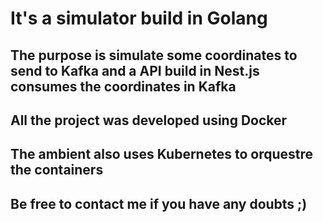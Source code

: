 # It's a simulator build in Golang

## The purpose is simulate some coordinates to send to Kafka and a API build in Nest.js consumes the coordinates in Kafka

## All the project was developed using Docker

## The ambient also uses Kubernetes to orquestre the containers

## Be free to contact me if you have any doubts ;)
